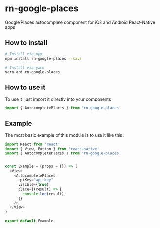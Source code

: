 # rn-google-places

Google Places autocomplete component for iOS and Android React-Native apps

## How to install

```bash
# Install via npm
npm install rn-google-places --save

# Install via yarn
yarn add rn-google-places
```

## How to use it

To use it, just import it directly into your components

```js
import { AutocompletePlaces } from 'rn-google-places'
```

## Example

The most basic example of this module is to use it like this : 

```js
import React from 'react'
import { View, Button } from 'react-native'
import { AutocompletePlaces } from 'rn-google-places'


const Example = (props = {}) => (
  <View>
    <AutocompletePlaces
      apiKey="api key"
      visible={true}
      place={(result) => {
        console.log(result);
      }}
    />
  </View>
)

export default Example
```
